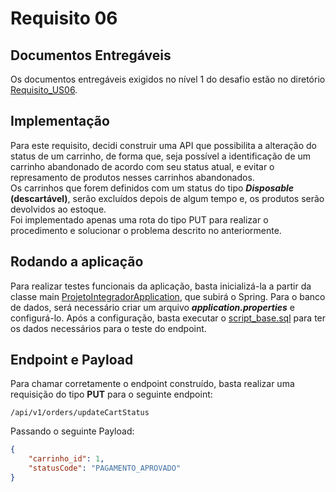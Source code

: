 # Requisito 06

## Documentos Entregáveis

Os documentos entregáveis exigidos no nível 1 do desafio estão no diretório [Requisito_US06](Requisito_US06).

## Implementação

Para este requisito, decidi construir uma API que possibilita a alteração do status de um carrinho, de forma que, 
seja possível a identificação de um carrinho abandonado de acordo com seu status atual, e evitar o represamento 
de produtos nesses carrinhos abandonados. <br>
Os carrinhos que forem definidos com um status do tipo <b><i>Disposable</i> (descartável)</b>, serão excluídos depois de algum tempo e, os produtos serão devolvidos ao estoque.<br>
Foi implementado apenas uma rota do tipo PUT para realizar o procedimento e solucionar o problema descrito no anteriormente.


## Rodando a aplicação

Para realizar testes funcionais da aplicação, basta inicializá-la a partir da classe main
[ProjetoIntegradorApplication](src/main/java/br/com/meliw4/projetointegrador/ProjetoIntegradorApplication.java), que
subirá o Spring. Para o banco de dados, será necessário criar um arquivo <b><i>application.properties</i></b> e configurá-lo. Após a configuração, basta executar o [script_base.sql](src/main/resources/script_base.sql) para ter os dados necessários para o teste do endpoint.


## Endpoint e Payload

Para chamar corretamente o endpoint construído, basta realizar uma requisição do tipo <b>PUT</b> para o seguinte endpoint:
```
/api/v1/orders/updateCartStatus
```

Passando o seguinte Payload:
```JSON
{
    "carrinho_id": 1,
    "statusCode": "PAGAMENTO_APROVADO"
}
```
